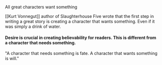 All great characters want something

[[Kurt Vonnegut]] author of Slaughterhouse Five wrote that the first step in writing a great story is creating a character that wants something. Even if it was simply a drink of water.

#### Desire is crucial in creating believability for readers. This is different from a character that needs something.

"A character that needs something is fate. A character that wants something is will."

